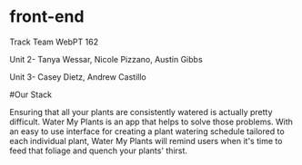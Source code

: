 # front-end

Track Team WebPT 162 

Unit 2- Tanya Wessar, Nicole Pizzano, Austin Gibbs

Unit 3- Casey Dietz, Andrew Castillo


#Our Stack

Ensuring that all your plants are consistently watered is actually pretty difficult. Water My Plants is an app that helps to solve those problems. 
With an easy to use interface for creating a plant watering schedule tailored to each individual plant, Water My Plants will remind users when it's time to feed that foliage and quench your plants' thirst.
